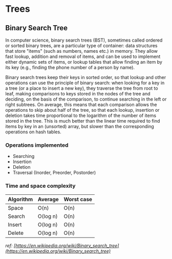 # Trees

## Binary Search Tree

In computer science, binary search trees (BST), sometimes called ordered or sorted binary trees, are a particular type of container: data structures that store "items" (such as numbers, names etc.) in memory. They allow fast lookup, addition and removal of items, and can be used to implement either dynamic sets of items, or lookup tables that allow finding an item by its key (e.g., finding the phone number of a person by name).

Binary search trees keep their keys in sorted order, so that lookup and other operations can use the principle of binary search: when looking for a key in a tree (or a place to insert a new key), they traverse the tree from root to leaf, making comparisons to keys stored in the nodes of the tree and deciding, on the basis of the comparison, to continue searching in the left or right subtrees. On average, this means that each comparison allows the operations to skip about half of the tree, so that each lookup, insertion or deletion takes time proportional to the logarithm of the number of items stored in the tree. This is much better than the linear time required to find items by key in an (unsorted) array, but slower than the corresponding operations on hash tables.

### Operations implemented
- Searching
- Insertion
- Deletion
- Traversal (Inorder, Preorder, Postorder)

### Time and space complexity
|Algorithm|Average|Worst case|
|-|-|-|
|Space|O(n)|O(n)|
|Search|O(log n)|O(n)|
|Insert|O(log n)|O(n)|
|Delete|O(log n)|O(n)|

*ref: [https://en.wikipedia.org/wiki/Binary_search_tree](https://en.wikipedia.org/wiki/Binary_search_tree)*
